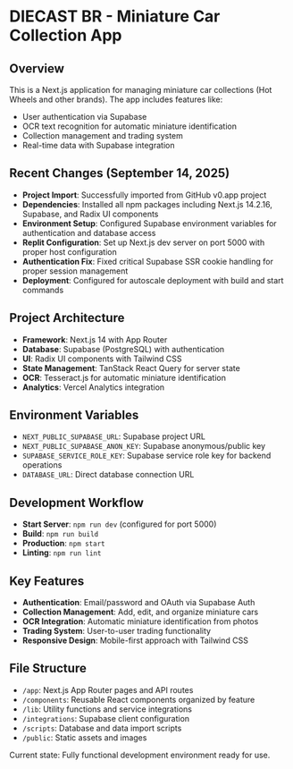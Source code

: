 # DIECAST BR - Miniature Car Collection App

## Overview
This is a Next.js application for managing miniature car collections (Hot Wheels and other brands). The app includes features like:
- User authentication via Supabase
- OCR text recognition for automatic miniature identification
- Collection management and trading system
- Real-time data with Supabase integration

## Recent Changes (September 14, 2025)
- **Project Import**: Successfully imported from GitHub v0.app project
- **Dependencies**: Installed all npm packages including Next.js 14.2.16, Supabase, and Radix UI components
- **Environment Setup**: Configured Supabase environment variables for authentication and database access
- **Replit Configuration**: Set up Next.js dev server on port 5000 with proper host configuration
- **Authentication Fix**: Fixed critical Supabase SSR cookie handling for proper session management
- **Deployment**: Configured for autoscale deployment with build and start commands

## Project Architecture
- **Framework**: Next.js 14 with App Router
- **Database**: Supabase (PostgreSQL) with authentication
- **UI**: Radix UI components with Tailwind CSS
- **State Management**: TanStack React Query for server state
- **OCR**: Tesseract.js for automatic miniature identification
- **Analytics**: Vercel Analytics integration

## Environment Variables
- `NEXT_PUBLIC_SUPABASE_URL`: Supabase project URL
- `NEXT_PUBLIC_SUPABASE_ANON_KEY`: Supabase anonymous/public key
- `SUPABASE_SERVICE_ROLE_KEY`: Supabase service role key for backend operations
- `DATABASE_URL`: Direct database connection URL

## Development Workflow
- **Start Server**: `npm run dev` (configured for port 5000)
- **Build**: `npm run build` 
- **Production**: `npm start`
- **Linting**: `npm run lint`

## Key Features
- **Authentication**: Email/password and OAuth via Supabase Auth
- **Collection Management**: Add, edit, and organize miniature cars
- **OCR Integration**: Automatic miniature identification from photos
- **Trading System**: User-to-user trading functionality
- **Responsive Design**: Mobile-first approach with Tailwind CSS

## File Structure
- `/app`: Next.js App Router pages and API routes
- `/components`: Reusable React components organized by feature
- `/lib`: Utility functions and service integrations
- `/integrations`: Supabase client configuration
- `/scripts`: Database and data import scripts
- `/public`: Static assets and images

Current state: Fully functional development environment ready for use.